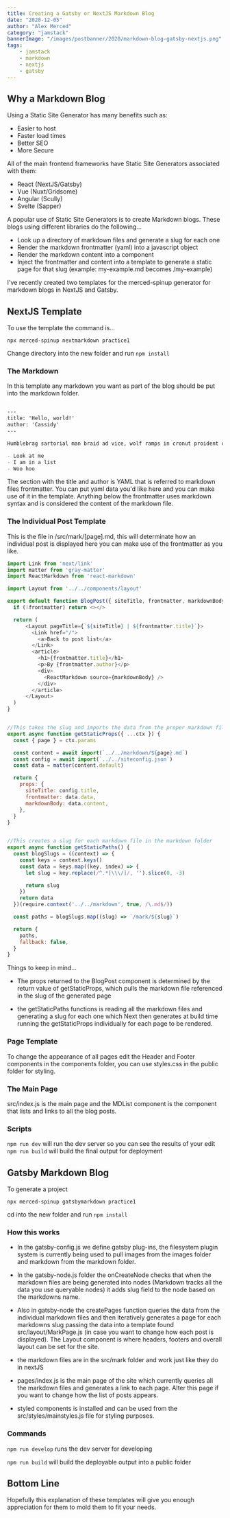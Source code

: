 ```yaml
---
title: Creating a Gatsby or NextJS Markdown Blog
date: "2020-12-05"
author: "Alex Merced"
category: "jamstack"
bannerImage: "/images/postbanner/2020/markdown-blog-gatsby-nextjs.png"
tags:
    - jamstack
    - markdown
    - nextjs
    - gatsby
---
```


## Why a Markdown Blog

Using a Static Site Generator has many benefits such as:

- Easier to host
- Faster load times
- Better SEO
- More Secure

All of the main frontend frameworks have Static Site Generators associated with them:

- React (NextJS/Gatsby)
- Vue (Nuxt/Gridsome)
- Angular (Scully)
- Svelte (Sapper)

A popular use of Static Site Generators is to create Markdown blogs. These blogs using different libraries do the following...

- Look up a directory of markdown files and generate a slug for each one
- Render the markdown frontmatter (yaml) into a javascript object
- Render the markdown content into a component
- Inject the frontmatter and content into a template to generate a static page for that slug (example: my-example.md becomes /my-example)

I've recently created two templates for the merced-spinup generator for markdown blogs in NextJS and Gatsby.

## NextJS Template

To use the template the command is...

`npx merced-spinup nextmarkdown practice1`

Change directory into the new folder and run `npm install`

### The Markdown

In this template any markdown you want as part of the blog should be put into the markdown folder.

```markdown

---
title: 'Hello, world!'
author: 'Cassidy'
---

Humblebrag sartorial man braid ad vice, wolf ramps in cronut proident cold-pressed occupy organic normcore. Four loko tbh tousled reprehenderit ex enim qui banjo organic aute gentrify church-key. Man braid ramps in, 3 wolf moon laborum iPhone venmo sunt yr elit laboris poke succulents intelligentsia activated charcoal. Gentrify messenger bag hot chicken brooklyn. Seitan four loko art party, ut 8-bit live-edge heirloom. Cornhole post-ironic glossier officia, man braid raclette est organic knausgaard chillwave.

- Look at me
- I am in a list
- Woo hoo

```

The section with the title and author is YAML that is referred to markdown files frontmatter. You can put yaml data you'd like here and you can make use of it in the template. Anything below the frontmatter uses markdown syntax and is considered the content of the markdown file.

### The Individual Post Template

This is the file in /src/mark/[page].md, this will determinate how an individual post is displayed here you can make use of the frontmatter as you like.

```js
import Link from 'next/link'
import matter from 'gray-matter'
import ReactMarkdown from 'react-markdown'

import Layout from '../../components/layout'

export default function BlogPost({ siteTitle, frontmatter, markdownBody }) {
  if (!frontmatter) return <></>

  return (
      <Layout pageTitle={`${siteTitle} | ${frontmatter.title}`}>
        <Link href="/">
          <a>Back to post list</a>
        </Link>
        <article>
          <h1>{frontmatter.title}</h1>
          <p>By {frontmatter.author}</p>
          <div>
            <ReactMarkdown source={markdownBody} />
          </div>
        </article>
      </Layout>
  )
}


//This takes the slug and imports the data from the proper markdown file
export async function getStaticProps({ ...ctx }) {
  const { page } = ctx.params

  const content = await import(`../../markdown/${page}.md`)
  const config = await import(`../../siteconfig.json`)
  const data = matter(content.default)

  return {
    props: {
      siteTitle: config.title,
      frontmatter: data.data,
      markdownBody: data.content,
    },
  }
}


//This creates a slug for each markdown file in the markdown folder
export async function getStaticPaths() {
  const blogSlugs = ((context) => {
    const keys = context.keys()
    const data = keys.map((key, index) => {
      let slug = key.replace(/^.*[\\\/]/, '').slice(0, -3)

      return slug
    })
    return data
  })(require.context('../../markdown', true, /\.md$/))

  const paths = blogSlugs.map((slug) => `/mark/${slug}`)

  return {
    paths,
    fallback: false,
  }
}
```

Things to keep in mind...

- The props returned to the BlogPost component is determined by the return value of getStaticProps, which pulls the markdown file referenced in the slug of the generated page

- the getStaticPaths functions is reading all the markdown files and generating a slug for each one which Next then generates at build time running the getStaticProps individually for each page to be rendered.

### Page Template

To change the appearance of all pages edit the Header and Footer components in the components folder, you can use styles.css in the public folder for styling.

### The Main Page

src/index.js is the main page and the MDList component is the component that lists and links to all the blog posts.

### Scripts

`npm run dev` will run the dev server so you can see the results of your edit
`npm run build` will build the final output for deployment

## Gatsby Markdown Blog

To generate a project

`npx merced-spinup gatsbymarkdown practice1`

cd into the new folder and run `npm install`

### How this works

- In the gatsby-config.js we define gatsby plug-ins, the filesystem plugin system is currently being used to pull images from the images folder and markdown from the markdown folder.

- In the gatsby-node.js folder the onCreateNode checks that when the markdown files are being generated into nodes (Markdown tracks all the data you use queryable nodes) it adds slug field to the node based on the markdowns name.

- Also in gatsby-node the createPages function queries the data from the individual markdown files and then iteratively generates a page for each markdowns slug passing the data into a template found src/layout/MarkPage.js (in case you want to change how each post is displayed). The Layout component is where headers, footers and overall layout can be set for the site.

- the markdown files are in the src/mark folder and work just like they do in nextJS

- pages/index.js is the main page of the site which currently queries all the markdown files and generates a link to each page. Alter this page if you want to change how the list of posts appears.

- styled components is installed and can be used from the src/styles/mainstyles.js file for styling purposes.

### Commands

`npm run develop` runs the dev server for developing

`npm run build` will build the deployable output into a public folder

## Bottom Line

Hopefully this explanation of these templates will give you enough appreciation for them to mold them to fit your needs.